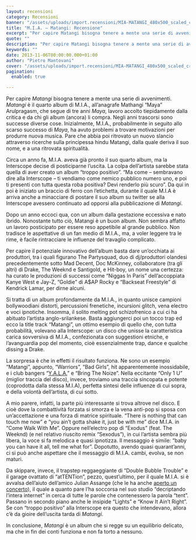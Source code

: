 ```yaml
---
layout: recensioni
category: Recensioni
banner: "/assets/uploads/import.recensioni/MIA-MATANGI_480x500_scaled_cropp.jpg"
title: "M.I.A. – Matangi: Recensione"
excerpt: "Per capire Matangi bisogna tenere a mente una serie di avvenimenti. Matangi è il quarto album di M.I.A., all’anagrafe Mathangi “Maya” Arulpragasm, che segue di tre anni Maya, lavoro accolto tiepidamente dalla critica e da chi gli album (ancora) li compra. Negli anni trascorsi sono successe diverse cose. Inizialmente, M.I.A., probabilmente in seguito allo scarso [&hellip"
quote: ""
description: "Per capire Matangi bisogna tenere a mente una serie di avvenimenti. Matangi è il quarto album di M.I.A., all’anagrafe Mathangi “Maya” Arulpragasm, che segue di tre anni Maya, lavoro accolto tiepidamente dalla critica e da chi gli album (ancora) li compra. Negli anni trascorsi sono successe diverse cose. Inizialmente, M.I.A., probabilmente in seguito allo scarso [&hellip"
keywords: ""
date: 2013-11-06T00:00:00.000+01:00
author: "Pietro Mantovani"
cover: "/assets/uploads/import.recensioni/MIA-MATANGI_480x500_scaled_cropp.jpg"
pagination:
  enabled: true

---
```


[](https://hotmc.com/m-i-a-matangi-recensione/mia-matangi%5F480x500%5Fscaled%5Fcropp/)

Per capire _Matangi_ bisogna tenere a mente una serie di avvenimenti. _Matangi_ è il quarto album di M.I.A., all’anagrafe Mathangi “Maya” Arulpragasm, che segue di tre anni _Maya_, lavoro accolto tiepidamente dalla critica e da chi gli album (ancora) li compra. Negli anni trascorsi sono successe diverse cose. Inizialmente, M.I.A., probabilmente in seguito allo scarso successo di _Maya_, ha avuto problemi a trovare motivazioni per produrre nuova musica. Pare che abbia poi ritrovato un nuovo slancio attraverso ricerche sulla principessa hindu Matangi, dalla quale deriva il suo nome, e a una ritrovata spiritualità.

Circa un anno fa, M.I.A. aveva già pronto il suo quarto album, ma la Interscope decise di posticiparne l’uscita. La colpa dell’artista sarebbe stata quella di aver creato un album “troppo positivo”. “Ma come – sembravano dire alla Interscope – ti vendiamo come nemico pubblico numero uno, e poi ti presenti con tutta questa roba positiva? Devi renderlo più scuro”. Da qui in poi è iniziato un braccio di ferro con l’etichetta, durante il quale M.I.A è arriva anche a minacciare di postare il suo album su twitter se alla Interscope avessero continuato ad opporsi alla pubblicazione di _Matangi_.

Dopo un anno eccoci qua, con un album dalla gestazione eccessiva e nato ibrido. Nonostante tutto ciò, Matangi è un buon album. Non sembra affatto un lavoro posticipato per essere reso appetibile al grande pubblico. Non tradisce le aspettative di un fan medio di M.I.A., ma, a voler leggere tra le rime, è facile rintracciare le influenze del travaglio complicato.

Per capire il potenziale innovativo dell’album basta dare un’occhiata ai produttori, tra i quali figurano The Partysquad, duo di dj/produttori olandesi precedentemente sotto Mad Decent, Doc McKinney, collaboratore (tra gli altri) di Drake, The Weeknd e Santigold, e Hit-boy, un nome una certezza: ha curato le produzioni di successi come “Niggas In Paris” dell’accoppiata Kanye West e Jay-Z, “Goldie” di A$AP Rocky e “Backseat Freestyle” di Kendrick Lamar, per dirne alcuni.

Si tratta di un album profondamente da M.I.A., in quanto unisce campioni bollywoodiani distorti, percussioni frenetiche, incursioni glitch, vena electro e voci ipnotiche. Insomma, il solito melting pot schizofrenico a cui ci ha abituato l’artista anglo-srilankese. Basta aggiungerci poi un tocco trap ed ecco la title track “Matangi”, un ottimo esempio di quello che, con tutta probabilità, volevano alla Interscope: un disco che unisse la caratteristica carica sovversiva di M.I.A., confezionata con suggestioni etniche, e l’avanguardia pop del momento, cioè essenzialmente trap, dance e qualche dissing a Drake. 

La sorpresa è che in effetti il risultato funziona. Ne sono un esempio “Matangi”, appunto, “Warriors”, “Bad Girls”, hit apparentemente inossidabile, e i club bangers “[Y.A.L.A.](https://hotmc.com/m-i-a-fa-il-verso-a-drake-ecco-la-preview-di-y-a-l-a/ "y.a.l.a.")” e “Bring The Noize”. Nella eccitante “Only 1 U” (miglior traccia del disco), invece, troviamo una traccia sincopata e potente (coprodotta dalla stessa M.I.A), perfetta sintesi delle influenze di cui sopra, e della volontà dell’artista, di cui sotto.

A mio parere, infatti, la parte più interessante si trova altrove nel disco. E cioè dove la combattività forzata si smorza e la vena anti-pop si sposa con un’accettazione e una forza di matrice spirituale. “There is nothing that can touch me now” e “you ain’t gotta shake it, just be with me” dice M.I.A. in “Come Walk With Me”. Oppure nell’electro pop di “Exodus” (feat. The Weeknd) (e nel relativo riuscito remix “Sexodus”), in cui l’artista sembra più libera, la voce si fa melodica e quasi ipnotizza. Il messaggio è simile: “baby you can have it all, tell me what for”. Dopotutto, avendo quasi quarant’anni, ci si può anche aspettare che il messaggio di M.I.A. cambi, evolva, se non maturi.

Da skippare, invece, il trapstep reggaeggiante di “Double Bubble Trouble” e il garage ovattato di “atTENTion”, pezzo, quest’ultimo, per il quale M.I.A. si è avvalsa dell’aiuto dell’amico Julian Assange (che le ha anche [aperto un concerto](http://pitchfork.com/news/52872-julian-assange-opens-mias-new-york-show/ "concerto mia assange")), il quale a quanto pare l’ha soccorsa nel suo studio “decriptando l’intera internet” in cerca di tutte le parole che contenessero la parola “tent”. Passano in secondo piano anche le insipide “Lights” e “Know It Ain’t Right”. Se con “troppo positivo” alla Interscope era questo che intendevano, allora c’è da gioire dell’uscita tarda di _Matangi_. 

In conclusione, _Matangi_ è un album che si regge su un equilibrio delicato, ma che in fin dei conti funziona e non fa torto a nessuno.